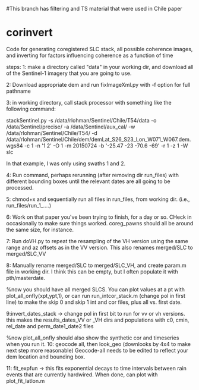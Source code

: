 #This branch has filtering and TS material that were used in Chile paper

# corinvert
Code for generating coregistered SLC stack, all possible coherence images, and inverting for factors influencing coherence as a function of time

steps:
1: make a directory called "data" in your working dir, and download all of the Sentinel-1 imagery that you are going to use.

2: Download appropriate dem and run fixImageXml.py with -f option for full pathname

3: in working directory, call stack processor with something like the following command:

stackSentinel.py -s /data/rlohman/Sentinel/Chile/T54/data -o /data/Sentinel/precise/ -a /data/Sentinel/aux_cal/ -w /data/rlohman/Sentinel/Chile/T54/ -d /data/rlohman/Sentinel/Chile/dem/demLat_S26_S23_Lon_W071_W067.dem.wgs84 -c 1  -n '1 2' -O 1 -m 20150724 -b '-25.47 -23 -70.6 -69' -r 1 -z 1 -W slc

In that example, I was only using swaths 1 and 2.

4: Run command, perhaps rerunning (after removing dir run_files) with different bounding boxes until the relevant dates are all going to be processed.

5: chmod+x and sequentially run all files in run_files, from working dir. (i.e., run_files/run_1_....)

6: Work on that paper you've been trying to finish, for a day or so.  CHeck in occasionally to make sure things worked.  coreg_pawns should all be around the same size, for instance.

7: Run doVH.py to repeat the resampling of the VH version using the same range and az offsets as in the VV version. This also renames merged/SLC to merged/SLC_VV

8: Manually rename merged/SLC to merged/SLC_VH, and create param.m file in working dir.  I think this can be empty, but I often populate it with pth/masterdate.

%now you should have all merged SLCS.  You can plot values at a pt with plot_all_onfly(xpt,ypt,1), or can run run_intcor_stack.m (change pol in first line) to make the skip 0 and skip 1 int and cor files, plus all vs. first date.

9:invert_dates_stack  -> change pol in first bit to run for vv or vh versions.  this makes the results_dates_VV or _VH dirs and populations with c0, cmin, rel_date and perm_date1_date2 files

%now plot_all_onfly should also show the synthetic cor and timeseries when you run it.
10: geocode all, then look_geo (downlooks by 4x4 to make next step more reasonable)  Geocode-all needs to be edited to reflect your dem location and bounding box.

11: fit_expfun -> this fits exponential decays to time intervals between rain events that are currently hardwired.   When done, can plot with plot_fit_latlon.m
